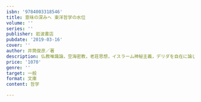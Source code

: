 ```yaml
---
isbn: '9784003318546'
title: 意味の深みへ 東洋哲学の水位
volume: ''
series: ''
publisher: 岩波書店
pubdate: '2019-03-16'
cover: ''
author: 井筒俊彦／著
description: 仏教唯識論，空海密教，老荘思想，イスラーム神秘主義，デリダを自在に論じた代表作．井筒に応答したデリダの小論文を併載．
price: '1070'
genre: ''
target: 一般
format: 文庫
content: 哲学

---
```

